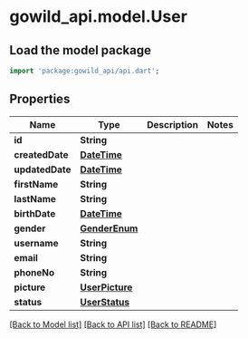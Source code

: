 # gowild_api.model.User

## Load the model package
```dart
import 'package:gowild_api/api.dart';
```

## Properties
Name | Type | Description | Notes
------------ | ------------- | ------------- | -------------
**id** | **String** |  | 
**createdDate** | [**DateTime**](DateTime.md) |  | 
**updatedDate** | [**DateTime**](DateTime.md) |  | 
**firstName** | **String** |  | 
**lastName** | **String** |  | 
**birthDate** | [**DateTime**](DateTime.md) |  | 
**gender** | [**GenderEnum**](GenderEnum.md) |  | 
**username** | **String** |  | 
**email** | **String** |  | 
**phoneNo** | **String** |  | 
**picture** | [**UserPicture**](UserPicture.md) |  | 
**status** | [**UserStatus**](UserStatus.md) |  | 

[[Back to Model list]](../README.md#documentation-for-models) [[Back to API list]](../README.md#documentation-for-api-endpoints) [[Back to README]](../README.md)


